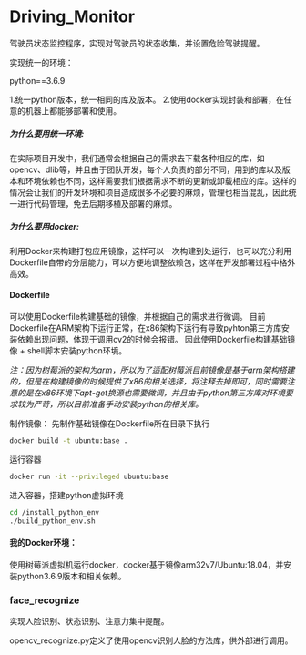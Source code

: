 # Driving_Monitor
驾驶员状态监控程序，实现对驾驶员的状态收集，并设置危险驾驶提醒。

实现统一的环境：

python==3.6.9

1.统一python版本，统一相同的库及版本。
2.使用docker实现封装和部署，在任意的机器上都能够部署和使用。

##### 为什么要用统一环境:

在实际项目开发中，我们通常会根据自己的需求去下载各种相应的库，如opencv、dlib等，并且由于团队开发，每个人负责的部分不同，用到的库以及版本和环境依赖也不同，这样需要我们根据需求不断的更新或卸载相应的库。这样的情况会让我们的开发环境和项目造成很多不必要的麻烦，管理也相当混乱，因此统一进行代码管理，免去后期移植及部署的麻烦。

##### 为什么要用docker:

利用Docker来构建打包应用镜像，这样可以一次构建到处运行，也可以充分利用Dockerfile自带的分层能力，可以方便地调整依赖包，这样在开发部署过程中格外高效。

#### Dockerfile

可以使用Dockerfile构建基础的镜像，并根据自己的需求进行微调。
目前Dockerfile在ARM架构下运行正常，在x86架构下运行有导致pyhton第三方库安装依赖出现问题，体现于调用cv2的时候会报错。
因此使用Dockerfile构建基础镜像 + shell脚本安装python环境。

*注：因为树莓派的架构为arm，所以为了适配树莓派目前镜像是基于arm架构搭建的，但是在构建镜像的时候提供了x86的相关选择，将注释去掉即可，同时需要注意的是在x86环境下apt-get换源也需要微调，并且由于python第三方库对环境要求较为严苛，所以目前准备手动安装python的相关库。*

制作镜像：
先制作基础镜像在Dockerfile所在目录下执行

```bash
docker build -t ubuntu:base .
```

运行容器

```bash
docker run -it --privileged ubuntu:base
```

进入容器，搭建python虚拟环境

```bash
cd /install_python_env
./build_python_env.sh
```

#### 我的Docker环境：

使用树莓派虚拟机运行docker，docker基于镜像arm32v7/Ubuntu:18.04，并安装python3.6.9版本和相关依赖。

### face_recognize

实现人脸识别、状态识别、注意力集中提醒。

opencv_recognize.py定义了使用opencv识别人脸的方法库，供外部进行调用。